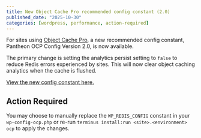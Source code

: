 ```yaml
---
title: New Object Cache Pro recommended config constant (2.0)
published_date: "2025-10-30"
categories: [wordpress, performance, action-required]
---
```


For sites using [Object Cache Pro](/object-cache/wordpress), a new recommended config constant, Pantheon OCP Config Version 2.0, is now available.

The primary change is setting the analytics persist setting to `false` to reduce Redis errors experienced by sites. This will now clear object caching analytics when the cache is flushed.

[View the new config constant here.](/object-cache/wordpress#wp_redis_config-constant)

## Action Required

You may choose to manually replace the `WP_REDIS_CONFIG` constant in your `wp-config-ocp.php` or re-run `terminus install:run <site>.<environment> ocp` to apply the changes.
